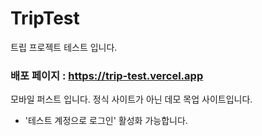 # TripTest
트립 프로젝트 테스트 입니다.
### 배포 페이지 : https://trip-test.vercel.app

모바일 퍼스트 입니다. 
정식 사이트가 아닌 데모 목업 사이트입니다.
- '테스트 계정으로 로그인' 활성화 가능합니다.